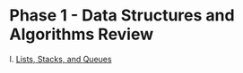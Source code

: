 # Phase 1 - Data Structures and Algorithms Review
I. [Lists, Stacks, and Queues](./topic-0-lists-stacks-queues/)
